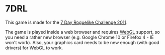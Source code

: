 7DRL
====
This game is made for the [7 Day Roguelike Challenge 2011](http://roguebasin.roguelikedevelopment.org/index.php?title=7DRL_Contest_2011).

The game is played inside a web browser and requires [WebGL](http://www.khronos.org/webgl/) support, so you need a rather new browser (e.g. Google Chrome 10 or Firefox 4 - IE won't work). Also, your graphics card needs to be new enough (with good drivers) for WebGL to work.

